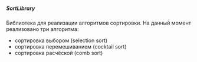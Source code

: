 ##### SortLibrary

Библиотека для реализации алгоритмов сортировки. 
На данный момент реализовано три алгоритма:

* сортировка выбором (selection sort)
* сортировка перемешиванием (cocktail sort)
* сортировка расчёской (comb sort)
